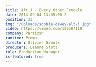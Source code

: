 ```yaml
---
title: Alt J - Every Other Freckle
date: 2014-09-04 13:35:00 Z
position: 33
img: "/uploads/sophie-dewey-alt-j.jpg"
video: https://vimeo.com/129507118
company: Partizan
runtime: Promo
director: Olivier Groulx
producers: Leanne Stott
role: Production Manager
is-featured: true
---
```


